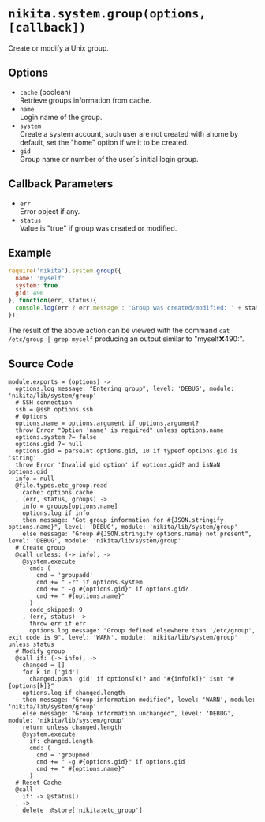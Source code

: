 
# `nikita.system.group(options, [callback])`

Create or modify a Unix group.

## Options

* `cache` (boolean)   
  Retrieve groups information from cache.
* `name`   
  Login name of the group.   
* `system`   
  Create a system account, such user are not created with ahome by default,
  set the "home" option if we it to be created.   
* `gid`   
  Group name or number of the user´s initial login group.   

## Callback Parameters

* `err`   
  Error object if any.   
* `status`   
  Value is "true" if group was created or modified.   

## Example

```js
require('nikita').system.group({
  name: 'myself'
  system: true
  gid: 490
}, function(err, status){
  console.log(err ? err.message : 'Group was created/modified: ' + status);
});
```

The result of the above action can be viewed with the command
`cat /etc/group | grep myself` producing an output similar to
"myself:x:490:".

## Source Code

    module.exports = (options) ->
      options.log message: "Entering group", level: 'DEBUG', module: 'nikita/lib/system/group'
      # SSH connection
      ssh = @ssh options.ssh
      # Options
      options.name = options.argument if options.argument?
      throw Error "Option 'name' is required" unless options.name
      options.system ?= false
      options.gid ?= null
      options.gid = parseInt options.gid, 10 if typeof options.gid is 'string'
      throw Error 'Invalid gid option' if options.gid? and isNaN options.gid
      info = null
      @file.types.etc_group.read
        cache: options.cache
      , (err, status, groups) ->
        info = groups[options.name]
        options.log if info
        then message: "Got group information for #{JSON.stringify options.name}", level: 'DEBUG', module: 'nikita/lib/system/group'
        else message: "Group #{JSON.stringify options.name} not present", level: 'DEBUG', module: 'nikita/lib/system/group'
      # Create group
      @call unless: (-> info), ->
        @system.execute
          cmd: (
            cmd = 'groupadd'
            cmd += " -r" if options.system
            cmd += " -g #{options.gid}" if options.gid?
            cmd += " #{options.name}"
          )
          code_skipped: 9
        , (err, status) ->
          throw err if err
          options.log message: "Group defined elsewhere than '/etc/group', exit code is 9", level: 'WARN', module: 'nikita/lib/system/group' unless status
      # Modify group
      @call if: (-> info), ->
        changed = []
        for k in ['gid']
          changed.push 'gid' if options[k]? and "#{info[k]}" isnt "#{options[k]}"
        options.log if changed.length
        then message: "Group information modified", level: 'WARN', module: 'nikita/lib/system/group'
        else message: "Group information unchanged", level: 'DEBUG', module: 'nikita/lib/system/group'
        return unless changed.length
        @system.execute
          if: changed.length
          cmd: (
            cmd = 'groupmod'
            cmd += " -g #{options.gid}" if options.gid
            cmd += " #{options.name}"
          )
      # Reset Cache
      @call
        if: -> @status()
      , ->
        delete  @store['nikita:etc_group']
